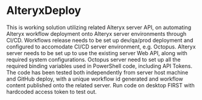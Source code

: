 # AlteryxDeploy
This is working solution utilizing related Alteryx server API, on automating Alteryx workflow deployment onto Alteryx server environments through CI/CD.  Workflows release needs to be set up dev/qa/prod deployment and configured to accomodate CI/CD server environment, e.g. Octopus.
Alteryx server needs to be set up to use the existing server Web API, along with required system configurations.
Octopus server need to set up all the required binding variables used in PowerShell code, including API Tokens.
The code has been tested both independently from server host machine and GitHub deploy, with a unique workflow id generated and workflow content published onto the related server.
Run code on desktop FIRST with hardcoded access token to test out.

